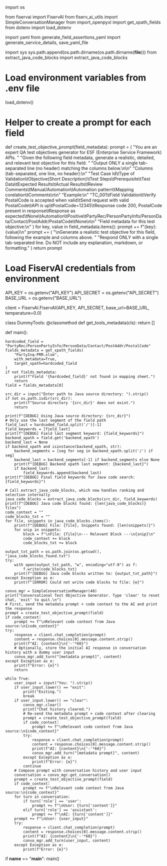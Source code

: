 import os

from fiservai import FiservAI
from fiserv_ai_utils import SimpleConversationManager
from import_openpyxl import get_xpath_fields
from dotenv import load_dotenv

import yaml
from generate_field_assertions_yaml import generate_service_details, save_yaml_file


import sys
sys.path.append(os.path.dirname(os.path.dirname(__file__)))
from extract_java_code_blocks import extract_java_code_blocks

# Load environment variables from .env file
load_dotenv()

# Helper to create a prompt for each field
def create_test_objective_prompt(field_metadata):
    prompt = (
        "You are an expert QA test objectives generator for ESF (Enterprise Service Framework) APIs. "
        "Given the following field metadata, generate a realistic, detailed, and relevant test objective for this field. "
        "Output ONLY a single tab-separated line (no header) matching the columns below.\n\n"
        "Columns (tab-separated, one line, no header):\n"
        "Test Case Id\tType of Validation\tObjective(Short Description)\tTest Steps\tPrerequisite\tTest Data\tExpected Results\tActual Results\tReview Comments\tManual/Automation\tAutomation pattern\tMapping corelation\tComments\n\n"
        "Example:\n"
        "TC_001\tField Validation\tVerify PostalCode is accepted when valid\tSend request with valid PostalCode\tAPI is up\tPostalCode=12345\tResponse code 200, PostalCode present in response\tResponse as expected\tNone\tAutomation\tPositive\tPartyRec/PersonPartyInfo/PersonData/Contact/PostAddr/PostalCode\tNone\n\n"
        "Field metadata for this test objective:\n"
    )
    for key, value in field_metadata.items():
        prompt += f"{key}: {value}\n"
    prompt += (
        "\nGenerate a realistic test objective for this field, following the example and columns above. "
        "Respond ONLY with a single tab-separated line. Do NOT include any explanation, markdown, or formatting."
    )
    return prompt

# Load FiservAI credentials from environment
API_KEY = os.getenv("API_KEY")
API_SECRET = os.getenv("API_SECRET")
BASE_URL = os.getenv("BASE_URL")

client = FiservAI.FiservAI(API_KEY, API_SECRET, base_url=BASE_URL, temperature=0.0)

class DummyTools:
    @classmethod
    def get_tools_metadata(cls):
        return []

def main():

    hardcoded_field = "PartyRec/PersonPartyInfo/PersonData/Contact/PostAddr/PostalCode"
    fields_metadata = get_xpath_fields(
        "PartyInq-PRM.xlsm",
        with_metadata=True,
        target_xpath=hardcoded_field
    )
    if not fields_metadata:
        print(f"Field '{hardcoded_field}' not found in mapping sheet.")
        return
    field = fields_metadata[0]

    src_dir = input("Enter path to Java source directory: ").strip()
    if not os.path.isdir(src_dir):
        print(f"Source directory '{src_dir}' does not exist.")
        return

    print(f"[DEBUG] Using Java source directory: {src_dir}")
    # Only use the last segment of the field path
    field_last = hardcoded_field.split('/')[-1]
    field_keywords = [field_last]
    print(f"[DEBUG] Field last segment keyword: {field_keywords}")
    backend_xpath = field.get('backend_xpath')
    backend_last = None
    if backend_xpath and isinstance(backend_xpath, str):
        backend_segments = [seg for seg in backend_xpath.split('/') if seg]
        backend_last = backend_segments[-1] if backend_segments else None
        print(f"[DEBUG] Backend xpath last segment: {backend_last}")
        if backend_last:
            field_keywords.append(backend_last)
    print(f"[DEBUG] Final field keywords for Java code search: {field_keywords}")

    # Call extract_java_code_blocks, which now handles ranking and selection internally
    java_code_blocks = extract_java_code_blocks(src_dir, field_keywords)
    print(f"[DEBUG] Java code blocks found: {len(java_code_blocks)} files")
    code_context = ""
    code_blocks_txt = ""
    for file, snippets in java_code_blocks.items():
        print(f"[DEBUG] File: {file}, Snippets found: {len(snippets)}")
        for snip in snippets:
            block = f"\nFile: {file}\n--- Relevant Block ---\n{snip}\n"
            code_context += block
            code_blocks_txt += block

    output_txt_path = os.path.join(os.getcwd(), "java_code_blocks_found.txt")
    try:
        with open(output_txt_path, "w", encoding="utf-8") as f:
            f.write(code_blocks_txt)
        print(f"[DEBUG] Java code blocks written to: {output_txt_path}")
    except Exception as e:
        print(f"[ERROR] Could not write code blocks to file: {e}")

    convo_mgr = SimpleConversationManager(40)
    print("Conversational Test Objective Generator. Type 'clear' to reset chat, 'exit' to quit.\n")
    # First, send the metadata prompt + code context to the AI and print the response
    prompt = create_test_objective_prompt(field)
    if code_context:
        prompt += f"\nRelevant code context from Java source:\n{code_context}"
    try:
        response = client.chat_completion(prompt)
        content = response.choices[0].message.content.strip()
        print(f"AI: {content}\n{'-'*60}")
        # Optionally, store the initial AI response in conversation history with a dummy user input
        convo_mgr.add_turn("[metadata prompt]", content)
    except Exception as e:
        print(f"Error: {e}")
        return

    while True:
        user_input = input("You: ").strip()
        if user_input.lower() == "exit":
            print("Exiting.")
            break
        if user_input.lower() == "clear":
            convo_mgr.clear()
            print("Chat history cleared.")
            # Re-send the metadata prompt + code context after clearing
            prompt = create_test_objective_prompt(field)
            if code_context:
                prompt += f"\nRelevant code context from Java source:\n{code_context}"
            try:
                response = client.chat_completion(prompt)
                content = response.choices[0].message.content.strip()
                print(f"AI: {content}\n{'-'*60}")
                convo_mgr.add_turn("[metadata prompt]", content)
            except Exception as e:
                print(f"Error: {e}")
            continue
        # Compose prompt with conversation history and user input
        conversation = convo_mgr.get_conversation()
        prompt = create_test_objective_prompt(field)
        if code_context:
            prompt += f"\nRelevant code context from Java source:\n{code_context}"
        for turn in conversation:
            if turn['role'] == 'user':
                prompt += f"\nUser: {turn['content']}"
            elif turn['role'] == 'assistant':
                prompt += f"\nAI: {turn['content']}"
        prompt += f"\nUser: {user_input}"
        try:
            response = client.chat_completion(prompt)
            content = response.choices[0].message.content.strip()
            print(f"AI: {content}\n{'-'*60}")
            convo_mgr.add_turn(user_input, content)
        except Exception as e:
            print(f"Error: {e}")

if __name__ == "__main__":
    main()
